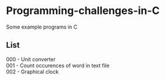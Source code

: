 # Programming-challenges-in-C  
Some example programs in C  
## List  
000 - Unit converter  
001 - Count occurences of word in text file  
002 - Graphical clock  